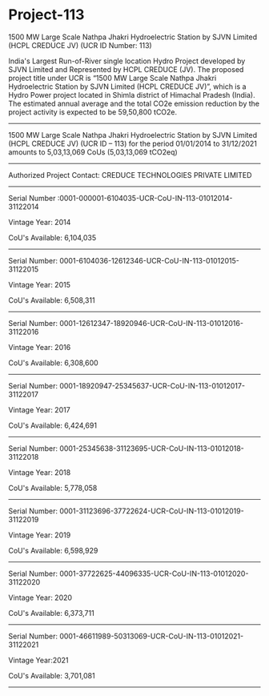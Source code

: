 # Project-113
1500 MW Large Scale Nathpa Jhakri Hydroelectric Station by SJVN Limited (HCPL CREDUCE JV) (UCR ID Number: 113)

India's Largest Run-of-River single location Hydro Project developed by SJVN Limited and Represented by HCPL CREDUCE (JV). The proposed project title under UCR is “1500 MW Large Scale Nathpa Jhakri Hydroelectric Station by SJVN Limited (HCPL CREDUCE JV)”, which is a Hydro Power project located in Shimla district of Himachal Pradesh (India). The estimated annual average and the total CO2e emission reduction by the project activity is expected to be 59,50,800 tCO2e.
___________________
1500 MW Large Scale Nathpa Jhakri Hydroelectric Station by SJVN Limited (HCPL CREDUCE JV) (UCR ID – 113) for the period
01/01/2014 to 31/12/2021 amounts to 5,03,13,069 CoUs (5,03,13,069 tCO2eq)
______________________
Authorized Project Contact: CREDUCE TECHNOLOGIES PRIVATE LIMITED
________________
Serial Number :0001-000001-6104035-UCR-CoU-IN-113-01012014-31122014

Vintage Year: 2014

CoU's Available: 6,104,035
__________________________
Serial Number: 0001-6104036-12612346-UCR-CoU-IN-113-01012015-31122015

Vintage Year: 2015

CoU's Available: 6,508,311
___________________________
Serial Number: 0001-12612347-18920946-UCR-CoU-IN-113-01012016-31122016

Vintage Year: 2016

CoU's Available: 6,308,600
_______________________
Serial Number: 0001-18920947-25345637-UCR-CoU-IN-113-01012017-31122017

Vintage Year: 2017

CoU's Available: 6,424,691
________________________
Serial Number: 0001-25345638-31123695-UCR-CoU-IN-113-01012018-31122018

Vintage Year: 2018

CoU's Available: 5,778,058
__________________________
Serial Number: 0001-31123696-37722624-UCR-CoU-IN-113-01012019-31122019

Vintage Year: 2019

CoU's Available: 6,598,929
______________________
Serial Number: 0001-37722625-44096335-UCR-CoU-IN-113-01012020-31122020

Vintage Year: 2020

CoU's Available: 6,373,711
_____________________
Serial Number: 0001-46611989-50313069-UCR-CoU-IN-113-01012021-31122021

Vintage Year:2021

CoU's Available: 3,701,081
___________________________
